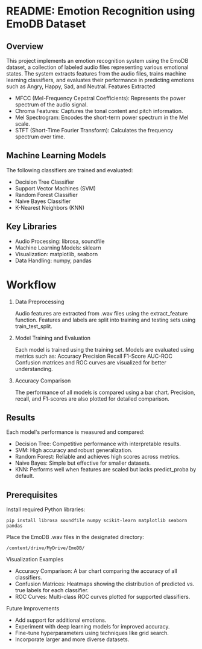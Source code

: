 # README: Emotion Recognition using EmoDB Dataset
## Overview

This project implements an emotion recognition system using the EmoDB dataset, a collection of labeled audio files representing various emotional states. The system extracts features from the audio files, trains machine learning classifiers, and evaluates their performance in predicting emotions such as Angry, Happy, Sad, and Neutral.
Features Extracted

- MFCC (Mel-Frequency Cepstral Coefficients): Represents the power spectrum of the audio signal.
- Chroma Features: Captures the tonal content and pitch information.
- Mel Spectrogram: Encodes the short-term power spectrum in the Mel scale.
- STFT (Short-Time Fourier Transform): Calculates the frequency spectrum over time.

## Machine Learning Models

The following classifiers are trained and evaluated:

- Decision Tree Classifier
- Support Vector Machines (SVM)
- Random Forest Classifier
- Naive Bayes Classifier
- K-Nearest Neighbors (KNN)

## Key Libraries

- Audio Processing: librosa, soundfile
- Machine Learning Models: sklearn
- Visualization: matplotlib, seaborn
- Data Handling: numpy, pandas

# Workflow
1. Data Preprocessing

    Audio features are extracted from .wav files using the extract_feature function.
    Features and labels are split into training and testing sets using train_test_split.

2. Model Training and Evaluation

    Each model is trained using the training set.
    Models are evaluated using metrics such as:
        Accuracy
        Precision
        Recall
        F1-Score
        AUC-ROC
    Confusion matrices and ROC curves are visualized for better understanding.

3. Accuracy Comparison

    The performance of all models is compared using a bar chart.
    Precision, recall, and F1-scores are also plotted for detailed comparison.

## Results

Each model's performance is measured and compared:

- Decision Tree: Competitive performance with interpretable results.
- SVM: High accuracy and robust generalization.
- Random Forest: Reliable and achieves high scores across metrics.
- Naive Bayes: Simple but effective for smaller datasets.
- KNN: Performs well when features are scaled but lacks predict_proba by default.

## Prerequisites

Install required Python libraries:

```pip install librosa soundfile numpy scikit-learn matplotlib seaborn pandas```

Place the EmoDB .wav files in the designated directory:

```/content/drive/MyDrive/EmoDB/```


Visualization Examples

- Accuracy Comparison: A bar chart comparing the accuracy of all classifiers.
- Confusion Matrices: Heatmaps showing the distribution of predicted vs. true labels for each classifier.
- ROC Curves: Multi-class ROC curves plotted for supported classifiers.

Future Improvements

- Add support for additional emotions.
- Experiment with deep learning models for improved accuracy.
- Fine-tune hyperparameters using techniques like grid search.
- Incorporate larger and more diverse datasets.